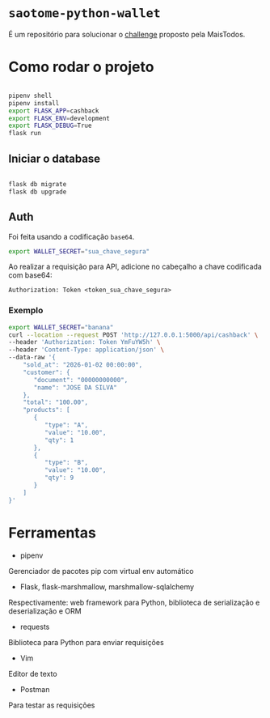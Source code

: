 # `saotome-python-wallet`

É um repositório para solucionar o [challenge](https://github.com/MaisTodos/backend-python-wallet) proposto pela MaisTodos.

# Como rodar o projeto

```sh

pipenv shell
pipenv install
export FLASK_APP=cashback
export FLASK_ENV=development
export FLASK_DEBUG=True
flask run

```
## Iniciar o database

```sh

flask db migrate
flask db upgrade

```

## Auth

Foi feita usando a codificação `base64`. 

```sh
export WALLET_SECRET="sua_chave_segura"
```
Ao realizar a requisição para API, adicione no cabeçalho a chave codificada com base64:

`Authorization: Token <token_sua_chave_segura>`

### Exemplo

```sh
export WALLET_SECRET="banana"
curl --location --request POST 'http://127.0.0.1:5000/api/cashback' \
--header 'Authorization: Token YmFuYW5h' \
--header 'Content-Type: application/json' \
--data-raw '{
    "sold_at": "2026-01-02 00:00:00",
    "customer": {
       "document": "00000000000",
       "name": "JOSE DA SILVA"
    },
    "total": "100.00",
    "products": [
       {
          "type": "A",
          "value": "10.00",
          "qty": 1
       },
       {
          "type": "B",
          "value": "10.00",
          "qty": 9
       }
    ]
}'
```

# Ferramentas

- pipenv

Gerenciador de pacotes pip com virtual env automático

- Flask, flask-marshmallow, marshmallow-sqlalchemy

Respectivamente: web framework para Python, biblioteca de serialização e deserialização e ORM

- requests

Biblioteca para Python para enviar requisições

- Vim

Editor de texto 

- Postman 

Para testar as requisições
